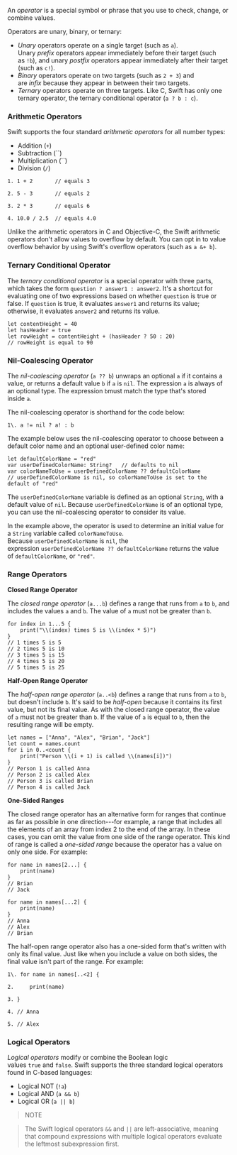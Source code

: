 An *operator* is a special symbol or phrase that you use to check, change, or combine values.

Operators are unary, binary, or ternary:

-   *Unary* operators operate on a single target (such as `a`). Unary *prefix* operators appear immediately before their target (such as `!b`), and unary *postfix* operators appear immediately after their target (such as `c!`).
-   *Binary* operators operate on two targets (such as `2 + 3`) and are *infix* because they appear in between their two targets.
-   *Ternary* operators operate on three targets. Like C, Swift has only one ternary operator, the ternary conditional operator (`a ? b : c`).

### Arithmetic Operators

Swift supports the four standard *arithmetic operators* for all number types:

-   Addition (`+`)
-   Subtraction (``)
-   Multiplication (``)
-   Division (`/`)

```
1. 1 + 2       // equals 3

2. 5 - 3       // equals 2

3. 2 * 3       // equals 6

4. 10.0 / 2.5  // equals 4.0

```

Unlike the arithmetic operators in C and Objective-C, the Swift arithmetic operators don't allow values to overflow by default. You can opt in to value overflow behavior by using Swift's overflow operators (such as `a &+ b`).

### Ternary Conditional Operator

The *ternary conditional operator* is a special operator with three parts, which takes the form `question ? answer1 : answer2`. It's a shortcut for evaluating one of two expressions based on whether `question` is true or false. If `question` is true, it evaluates `answer1` and returns its value; otherwise, it evaluates `answer2` and returns its value.

```
let contentHeight = 40
let hasHeader = true
let rowHeight = contentHeight + (hasHeader ? 50 : 20)
// rowHeight is equal to 90

```

### Nil-Coalescing Operator

The *nil-coalescing operator* (`a ?? b`) unwraps an optional `a` if it contains a value, or returns a default value `b` if `a` is `nil`. The expression `a` is always of an optional type. The expression `b`must match the type that's stored inside `a`.

The nil-coalescing operator is shorthand for the code below:

```
1\. a != nil ? a! : b

```

The example below uses the nil-coalescing operator to choose between a default color name and an optional user-defined color name:

```
let defaultColorName = "red"
var userDefinedColorName: String?   // defaults to nil
var colorNameToUse = userDefinedColorName ?? defaultColorName
// userDefinedColorName is nil, so colorNameToUse is set to the default of "red"

```

The `userDefinedColorName` variable is defined as an optional `String`, with a default value of `nil`. Because `userDefinedColorName` is of an optional type, you can use the nil-coalescing operator to consider its value.

In the example above, the operator is used to determine an initial value for a `String` variable called `colorNameToUse`. Because `userDefinedColorName` is `nil`, the expression `userDefinedColorName ?? defaultColorName` returns the value of `defaultColorName`, or `"red"`.

### **Range Operators**

**Closed Range Operator**

The *closed range operator* (`a...b`) defines a range that runs from `a` to `b`, and includes the values `a` and `b`. The value of `a` must not be greater than `b`.

```
for index in 1...5 {
    print("\\(index) times 5 is \\(index * 5)")
}
// 1 times 5 is 5
// 2 times 5 is 10
// 3 times 5 is 15
// 4 times 5 is 20
// 5 times 5 is 25

```

**Half-Open Range Operator**

The *half-open range operator* (`a..<b`) defines a range that runs from `a` to `b`, but doesn't include `b`. It's said to be *half-open* because it contains its first value, but not its final value. As with the closed range operator, the value of `a` must not be greater than `b`. If the value of `a` is equal to `b`, then the resulting range will be empty.

```
let names = ["Anna", "Alex", "Brian", "Jack"]
let count = names.count
for i in 0..<count {
    print("Person \\(i + 1) is called \\(names[i])")
}
// Person 1 is called Anna
// Person 2 is called Alex
// Person 3 is called Brian
// Person 4 is called Jack

```

**One-Sided Ranges**

The closed range operator has an alternative form for ranges that continue as far as possible in one direction---for example, a range that includes all the elements of an array from index 2 to the end of the array. In these cases, you can omit the value from one side of the range operator. This kind of range is called a *one-sided range* because the operator has a value on only one side. For example:

```
for name in names[2...] {
    print(name)
}
// Brian
// Jack

for name in names[...2] {
    print(name)
}
// Anna
// Alex
// Brian

```

The half-open range operator also has a one-sided form that's written with only its final value. Just like when you include a value on both sides, the final value isn't part of the range. For example:

```
1\. for name in names[..<2] {

2.     print(name)

3. }

4. // Anna

5. // Alex

```

### Logical Operators

*Logical operators* modify or combine the Boolean logic values `true` and `false`. Swift supports the three standard logical operators found in C-based languages:

-   Logical NOT (`!a`)
-   Logical AND (`a && b`)
-   Logical OR (`a || b`)

> NOTE

> The Swift logical operators `&&` and `||` are left-associative, meaning that compound expressions with multiple logical operators evaluate the leftmost subexpression first.
